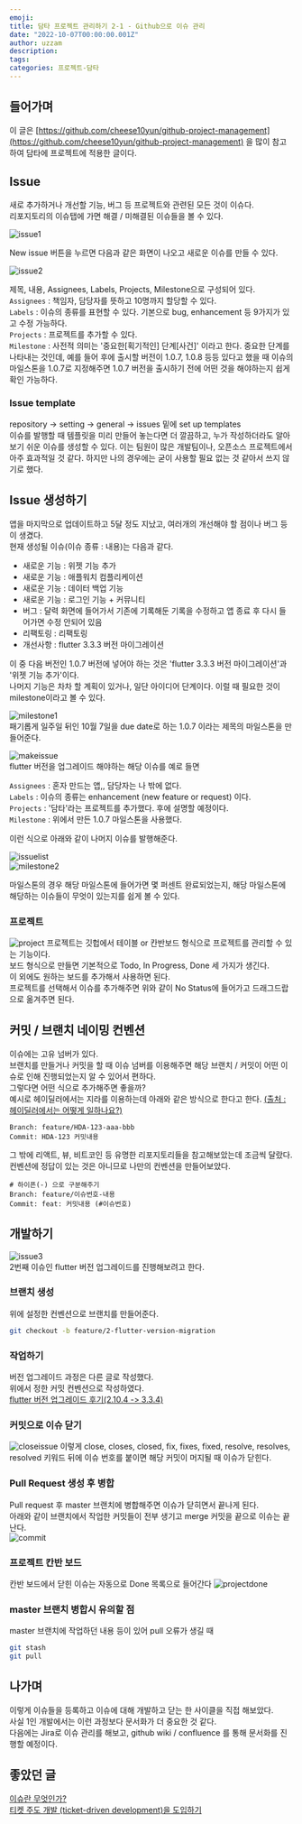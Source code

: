 ```yaml
---
emoji: 
title: 담타 프로젝트 관리하기 2-1 - Github으로 이슈 관리
date: "2022-10-07T00:00:00.001Z"
author: uzzam
description: 
tags: 
categories: 프로젝트-담타
---
```


## 들어가며
이 글은 [https://github.com/cheese10yun/github-project-management](https://github.com/cheese10yun/github-project-management) 을 많이 참고하여 담타에 프로젝트에 적용한 글이다.  

## Issue
새로 추가하거나 개선할 기능, 버그 등 프로젝트와 관련된 모든 것이 이슈다.   
리포지토리의 이슈탭에 가면 해결 / 미해결된 이슈들을 볼 수 있다.   
   
![issue1](/images/issue1.png)
  
New issue 버튼을 누르면 다음과 같은 화면이 나오고 새로운 이슈를 만들 수 있다.

![issue2](/images/issue2.png)

제목, 내용, Assignees, Labels, Projects, Milestone으로 구성되어 있다.  
`Assignees` : 책임자, 담당자를 뜻하고 10명까지 할당할 수 있다.  
`Labels` : 이슈의 종류를 표현할 수 있다. 기본으로 bug, enhancement 등 9가지가 있고 수정 가능하다.  
`Projects` : 프로젝트를 추가할 수 있다.  
`Milestone` : 사전적 의미는 '중요한[획기적인] 단계[사건]' 이라고 한다. 중요한 단계를 나타내는 것인데, 예를 들어 후에 출시할 버전이 1.0.7, 1.0.8 등등 있다고 했을 때 이슈의 마일스톤을 1.0.7로 지정해주면 1.0.7 버전을 출시하기 전에 어떤 것을 해야하는지 쉽게 확인 가능하다.

### Issue template
repository -> setting -> general -> issues 밑에 set up templates  
이슈를 발행할 때 템플릿을 미리 만들어 놓는다면 더 깔끔하고, 누가 작성하더라도 알아보기 쉬운 이슈를 생성할 수 있다. 이는 팀원이 많은 개발팀이나, 오픈소스 프로젝트에서 아주 효과적일 것 같다. 하지만 나의 경우에는 굳이 사용할 필요 없는 것 같아서 쓰지 않기로 했다.

## Issue 생성하기
앱을 마지막으로 업데이트하고 5달 정도 지났고, 여러개의 개선해야 할 점이나 버그 등이 생겼다.  
현재 생성될 이슈(이슈 종류 : 내용)는 다음과 같다.  
- 새로운 기능 : 위젯 기능 추가
- 새로운 기능 : 애플워치 컴플리케이션
- 새로운 기능 : 데이터 백업 기능
- 새로운 기능 : 로그인 기능 + 커뮤니티
- 버그 : 달력 화면에 들어가서 기존에 기록해둔 기록을 수정하고 앱 종료 후 다시 들어가면 수정 안되어 있음
- 리팩토링 : 리팩토링
- 개선사항 : flutter 3.3.3 버전 마이그레이션  

이 중 다음 버전인 1.0.7 버전에 넣어야 하는 것은 'flutter 3.3.3 버전 마이그레이션'과 '위젯 기능 추가'이다.  
나머지 기능은 차차 할 계획이 있거나, 일단 아이디어 단계이다.
이럴 때 필요한 것이 milestone이라고 볼 수 있다.  
  
![milestone1](/images/milestone1.png)  
패기롭게 일주일 뒤인 10월 7일을 due date로 하는 1.0.7 이라는 제목의 마일스톤을 만들어준다.  

![makeissue](/images/makeissue.png)  
flutter 버전을 업그레이드 해야하는 해당 이슈를 예로 들면   
   
`Assignees` : 혼자 만드는 앱,, 담당자는 나 밖에 없다.     
`Labels` : 이슈의 종류는 enhancement (new feature or request) 이다.  
`Projects` : '담타'라는 프로젝트를 추가했다. 후에 설명할 예정이다.  
`Milestone` : 위에서 만든 1.0.7 마일스톤을 사용했다.  
  
이런 식으로 아래와 같이 나머지 이슈를 발행해준다.

![issuelist](/images/issuelist.png)  
![milestone2](/images/milestone2.png)  
  
마일스톤의 경우 해당 마일스톤에 들어가면 몇 퍼센트 완료되었는지, 해당 마일스톤에 해당하는 이슈들이 무엇이 있는지를 쉽게 볼 수 있다.  

### 프로젝트
![project](/images/project.png) 
프로젝트는 깃헙에서 테이블 or 칸반보드 형식으로 프로젝트를 관리할 수 있는 기능이다.  
보드 형식으로 만들면 기본적으로 Todo, In Progress, Done 세 가지가 생긴다.  
이 외에도 원하는 보드를 추가해서 사용하면 된다.  
프로젝트를 선택해서 이슈를 추가해주면 위와 같이 No Status에 들어가고 드래그드랍으로 옮겨주면 된다. 

## 커밋 / 브랜치 네이밍 컨벤션
이슈에는 고유 넘버가 있다.  
브랜치를 만들거나 커밋을 할 때 이슈 넘버를 이용해주면 해당 브랜치 / 커밋이 어떤 이슈로 인해 진행되었는지 알 수 있어서 편하다.  
그렇다면 어떤 식으로 추가해주면 좋을까?  
예시로 헤이딜러에서는 지라를 이용하는데 아래와 같은 방식으로 한다고 한다.
[(출처 : 헤이딜러에서는 어떻게 일하나요?)](https://medium.com/prnd/%ED%97%A4%EC%9D%B4%EB%94%9C%EB%9F%AC%EC%97%90%EC%84%9C%EB%8A%94-%EC%96%B4%EB%96%BB%EA%B2%8C-%EC%9D%BC%ED%95%98%EB%82%98%EC%9A%94-1fa02b4361b5)
```
Branch: feature/HDA-123-aaa-bbb
Commit: HDA-123 커밋내용
```
그 밖에 리액트, 뷰, 비트코인 등 유명한 리포지토리들을 참고해보았는데 조금씩 달랐다.  
컨벤션에 정답이 있는 것은 아니므로 나만의 컨벤션을 만들어보았다.
```
# 하이픈(-) 으로 구분해주기
Branch: feature/이슈번호-내용 
Commit: feat: 커밋내용 (#이슈번호)
```

## 개발하기
![issue3](/images/issue3.png)  
2번째 이슈인 flutter 버전 업그레이드를 진행해보려고 한다.  

### 브랜치 생성
위에 설정한 컨벤션으로 브랜치를 만들어준다.

```bash
git checkout -b feature/2-flutter-version-migration
```

### 작업하기
버전 업그레이드 과정은 다른 글로 작성했다.  
위에서 정한 커밋 컨벤션으로 작성하였다.  
[flutter 버전 업그레이드 후기(2.10.4 -> 3.3.4)](/flutter/version-upgrade/)

### 커밋으로 이슈 닫기
![closeissue](/images/closeissue.png)
이렇게 close, closes, closed, fix, fixes, fixed, resolve, resolves, resolved 키워드 뒤에 이슈 번호를 붙이면 해당 커밋이 머지될 때 이슈가 닫힌다.

### Pull Request 생성 후 병합
Pull request 후 master 브랜치에 병합해주면 이슈가 닫히면서 끝나게 된다.  
아래와 같이 브랜치에서 작업한 커밋들이 전부 생기고 merge 커밋을 끝으로 이슈는 끝난다.  
![commit](/images/commit.png)

### 프로젝트 칸반 보드
칸반 보드에서 닫힌 이슈는 자동으로 Done 목록으로 들어간다
![projectdone](/images/projectdone.png)

### master 브랜치 병합시 유의할 점
master 브랜치에 작업하던 내용 등이 있어 pull 오류가 생길 때
```bash
git stash
git pull
```

## 나가며
이렇게 이슈들을 등록하고 이슈에 대해 개발하고 닫는 한 사이클을 직접 해보았다.  
사실 1인 개발에서는 이런 과정보다 문서화가 더 중요한 것 같다.  
다음에는 Jira로 이슈 관리를 해보고, github wiki / confluence 를 통해 문서화를 진행할 예정이다.


## 좋았던 글
[이슈란 무엇인가?](https://www.lesstif.com/jira/이슈란-무엇인가%3F-18220116.html)  
[티켓 주도 개발 (ticket-driven development)을 도입하기](https://velog.io/@aajaeyoung/ticket-driven-development)

```toc

```
